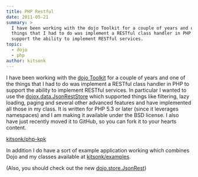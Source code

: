 ```yaml
---
title: PHP Restful
date: 2011-05-21
summary: >
  I have been working with the dojo Toolkit for a couple of years and one of the
  things that I had to do was implement a RESTful class handler in PHP to
  support the ability to implement RESTful services.
topic:
  - dojo
  - php
author: kitsonk
---
```


I have been working with the [dojo Toolkit](https://dojotoolkit.org/) for a
couple of years and one of the things that I had to do was implement a RESTful
class handler in PHP to support the ability to implement RESTful services. In
particular I wanted to use the
[dojox.data.JsonRestStore](http://dojotoolkit.org/reference-guide/dojox/data/JsonRestStore.html)
which supported things like filtering, lazy loading, paging and several other
advanced features and have implemented all those in my class. It is written for
PHP 5.3 or later (since it leverages namespaces) and I am making it available
under the BSD license. I also have just recently moved it to GitHub, so you can
fork it to your hearts content.

[kitsonk/php-kpk](https://github.com/kitsonk/php-kpk)

In addition I do have a sort of example application working which combines Dojo
and my classes available at
[kitsonk/examples](https://github.com/kitsonk/examples).

(Also, you should check out the new
[dojo.store.JsonRest](http://dojotoolkit.org/reference-guide/dojo/store/JsonRest.html))

